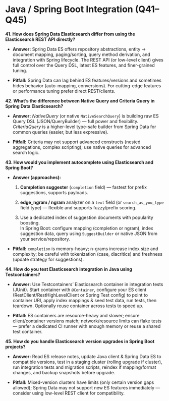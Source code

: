 # **Java / Spring Boot Integration (Q41–Q45)**

**41. How does Spring Data Elasticsearch differ from using the Elasticsearch REST API directly?**

- **Answer:** Spring Data ES offers repository abstractions, entity → document mapping, paging/sorting, query method derivation, and integration with Spring lifecycle. The REST API (or low-level client) gives full control over the Query DSL, latest ES features, and finer-grained tuning.
    
- **Pitfall:** Spring Data can lag behind ES features/versions and sometimes hides behavior (auto-mapping, conversions). For cutting-edge features or performance tuning prefer direct REST/clients.
    

**42. What’s the difference between Native Query and Criteria Query in Spring Data Elasticsearch?**

- **Answer:** _NativeQuery_ (or native `NativeSearchQuery`) is building raw ES Query DSL (JSON/QueryBuilder) — full power and flexibility. _CriteriaQuery_ is a higher-level type-safe builder from Spring Data for common queries (easier, but less expressive).
    
- **Pitfall:** Criteria may not support advanced constructs (nested aggregations, complex scripting); use native queries for advanced search logic.
    

**43. How would you implement autocomplete using Elasticsearch and Spring Boot?**

- **Answer (approaches):**
    
    1. **Completion suggester** (`completion` field) — fastest for prefix suggestions, supports payloads.
        
    2. **edge_ngram / ngram** analyzer on a `text` field (or `search_as_you_type` field type) — flexible and supports fuzzy/prefix scoring.
        
    3. Use a dedicated index of suggestion documents with popularity boosting.  
        In Spring Boot: configure mapping (completion or ngram), index suggestion data, query using `SuggestBuilder` or native JSON from your service/repository.
        
- **Pitfall:** `completion` is memory-heavy; n-grams increase index size and complexity; be careful with tokenization (case, diacritics) and freshness (update strategy for suggestions).
    

**44. How do you test Elasticsearch integration in Java using Testcontainers?**

- **Answer:** Use Testcontainers’ Elasticsearch container in integration tests (JUnit). Start container with `@Container`, configure your ES client (RestClient/RestHighLevelClient or Spring Test config) to point to container URI, apply index mappings & seed test data, run tests, then teardown. Optionally reuse container across tests to speed up.
    
- **Pitfall:** ES containers are resource-heavy and slower; ensure client/container versions match; network/resource limits can flake tests — prefer a dedicated CI runner with enough memory or reuse a shared test container.
    

**45. How do you handle Elasticsearch version upgrades in Spring Boot projects?**

- **Answer:** Read ES release notes, update Java client & Spring Data ES to compatible versions, test in a staging cluster (rolling upgrade if cluster), run integration tests and migration scripts, reindex if mapping/format changes, and backup snapshots before upgrade.
    
- **Pitfall:** Mixed-version clusters have limits (only certain version gaps allowed); Spring Data may not support new ES features immediately — consider using low-level REST client for compatibility.